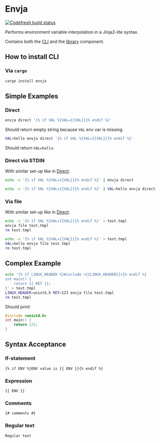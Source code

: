 # Envja

[![Codefresh build status]( https://g.codefresh.io/api/badges/pipeline/guangie88/guangie88%2Fenvja%2Fenvja?branch=master&key=eyJhbGciOiJIUzI1NiJ9.NWM4MjcyMzg3Y2NkOTUzZTcxM2RiMjRl.cTJ8XB8rM4mRl2LmZBHaIVZ92MxdGgb7Mmib1jt8o4E&type=cf-1)]( https://g.codefresh.io/pipelines/envja/builds?repoOwner=guangie88&repoName=envja&serviceName=guangie88%2Fenvja&filter=trigger:build~Build;branch:master;pipeline:5c910b3106dad902d4820db7~envja)

Performs environment variable interpolation in a Jinja2-lite syntax.

Contains both the [CLI](cli/) and the [library](lib/) component.

## How to install CLI

### Via `cargo`

```bash
cargo install envja
```

## Simple Examples

### Direct

```bash
envja direct '{% if VAL %}VAL={{VAL}}{% endif %}'
```

Should return empty string because `VAL` env var is missing.

```bash
VAL=hello envja direct '{% if VAL %}VAL={{VAL}}{% endif %}'
```

Should return `VAL=hello`.

### Direct via STDIN

With similar set-up like in [Direct](#direct):

```bash
echo -n '{% if VAL %}VAL={{VAL}}{% endif %}' | envja direct
```

```bash
echo -n '{% if VAL %}VAL={{VAL}}{% endif %}' | VAL=hello envja direct
```

### Via file

With similar set-up like in [Direct](#direct):

```bash
echo -n '{% if VAL %}VAL={{VAL}}{% endif %}' > test.tmpl
envja file test.tmpl
rm test.tmpl
```

```bash
echo -n '{% if VAL %}VAL={{VAL}}{% endif %}' > test.tmpl
VAL=hello envja file test.tmpl
rm test.tmpl
```

## Complex Example

```bash
echo '{% if LINUX_HEADER %}#include <{{LINUX_HEADER}}>{% endif %}
int main() {
    return {{ RET }};
}' > test.tmpl
LINUX_HEADER=unistd.h RET=123 envja file test.tmpl
rm test.tmpl
```

Should print:

```cpp
#include <unistd.h>
int main() {
    return 123;
}
```

## Syntax Acceptance

### If-statement

```jinja
{% if ENV %}ENV value is {{ ENV }}{% endif %}
```

### Expression

```jinja
{{ ENV }}
```

### Comments

```jinja
{# comments #}
```

### Regular text

```jinja
Regular text
```
